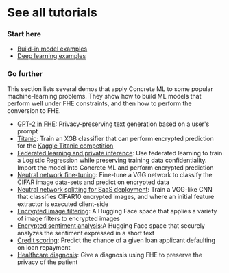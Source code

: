 # See all tutorials

### Start here

* [Build-in model examples](broken-reference)
* [Deep learning examples](broken-reference)

### Go further

This section lists several demos that apply Concrete ML to some popular machine-learning problems. They show how to build ML models that perform well under FHE constraints, and then how to perform the conversion to FHE.

* [GPT-2 in FHE](https://github.com/zama-ai/concrete-ml/blob/release/1.4.x/use\_case\_examples/llm/README.md): Privacy-preserving text generation based on a user's prompt
* [Titanic](https://github.com/zama-ai/concrete-ml/blob/release/1.4.x/use\_case\_examples/titanic/README.md): Train an XGB classifier that can perform encrypted prediction for the [Kaggle Titanic competition](https://www.kaggle.com/c/titanic/)
* [Federated learning and private inference](https://github.com/zama-ai/concrete-ml/blob/release/1.4.x/use\_case\_examples/federated\_learning/README.md): Use federated learning to train a Logistic Regression while preserving training data confidentiality. Import the model into Concrete ML and perform encrypted prediction
* [Neutral network fine-tuning](https://github.com/zama-ai/concrete-ml/blob/release/1.4.x/use\_case\_examples/cifar/cifar\_brevitas\_finetuning/README.md): Fine-tune a VGG network to classify the CIFAR image data-sets and predict on encrypted data
* [Neutral network splitting for SaaS deployment](https://github.com/zama-ai/concrete-ml/blob/release/1.4.x/use\_case\_examples/cifar/cifar\_brevitas\_with\_model\_splitting/README.md): Train a VGG-like CNN that classifies CIFAR10 encrypted images, and where an initial feature extractor is executed client-side
* [Encrypted image filtering](https://github.com/zama-ai/concrete-ml/blob/release/1.4.x/use\_case\_examples/image\_filtering/README.md): A Hugging Face space that applies a variety of image filters to encrypted images
* [Encrypted sentiment analysis](https://github.com/zama-ai/concrete-ml/blob/release/1.4.x/use\_case\_examples/sentiment\_analysis\_with\_transformer/README.md):A Hugging Face space that securely analyzes the sentiment expressed in a short text
* [Credit scoring](https://github.com/zama-ai/concrete-ml/blob/release/1.4.x/use\_case\_examples/credit\_scoring/README.md): Predict the chance of a given loan applicant defaulting on loan repayment
* [Healthcare diagnosis](https://github.com/zama-ai/concrete-ml/blob/release/1.4.x/use\_case\_examples/disease\_prediction/README.md): Give a diagnosis using FHE to preserve the privacy of the patient
